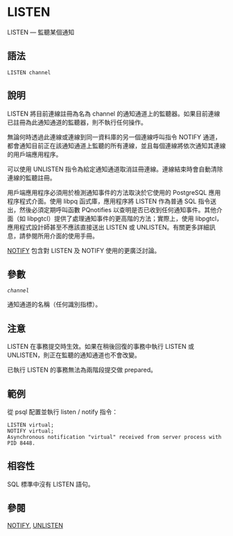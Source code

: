 # LISTEN

LISTEN — 監聽某個通知

## 語法

```text
LISTEN channel
```

## 說明

LISTEN 將目前連線註冊為名為 channel 的通知通道上的監聽器。如果目前連線已註冊為此通知通道的監聽器，則不執行任何操作。

無論何時透過此連線或連線到同一資料庫的另一個連線呼叫指令 NOTIFY 通道，都會通知目前正在該通知通道上監聽的所有連線，並且每個連線將依次通知其連線的用戶端應用程序。

可以使用 UNLISTEN 指令為給定通知通道取消註冊連線。連線結束時會自動清除連線的監聽註冊。

用戶端應用程序必須用於檢測通知事件的方法取決於它使用的 PostgreSQL 應用程序程式介面。使用 libpq 函式庫，應用程序將 LISTEN 作為普通 SQL 指令送出，然後必須定期呼叫函數 PQnotifies 以查明是否已收到任何通知事件。其他介面（如 libpgtcl）提供了處理通知事件的更高階的方法；實際上，使用 libpgtcl，應用程式設計師甚至不應該直接送出 LISTEN 或 UNLISTEN。有關更多詳細訊息，請參閱所用介面的使用手冊。

[NOTIFY](notify.md) 包含對 LISTEN 及 NOTIFY 使用的更廣泛討論。

## 參數

_`channel`_

通知通道的名稱（任何識別指標）。

## 注意

LISTEN 在事務提交時生效。如果在稍後回復的事務中執行 LISTEN 或 UNLISTEN，則正在監聽的通知通道也不會改變。

已執行 LISTEN 的事務無法為兩階段提交做 prepared。

## 範例

從 psql 配置並執行 listen / notify 指令：

```text
LISTEN virtual;
NOTIFY virtual;
Asynchronous notification "virtual" received from server process with PID 8448.
```

## 相容性

SQL 標準中沒有 LISTEN 語句。

## 參閱

[NOTIFY](notify.md), [UNLISTEN](unlisten.md)

